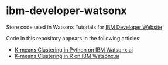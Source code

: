 # ibm-developer-watsonx
Store code used in Watsonx Tutorials for [IBM Developer Website](https://developer.ibm.com/)

Code in this repository appears in the following articles:

* [K-means Clustering in Python on IBM Watsonx.ai](https://developer.ibm.com/tutorials/awb-k-means-clustering-in-python/)
* [K-means Clustering in R on IBM Watsonx.ai](https://developer.ibm.com/tutorials/awb-k-means-clustering-using-r/)
